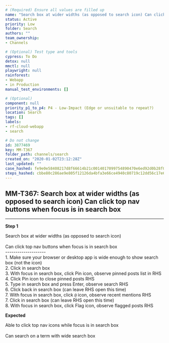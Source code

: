 ```yaml
---
# (Required) Ensure all values are filled up
name: "Search box at wider widths (as opposed to search icon) Can click top nav buttons when focus is in search box"
status: Active
priority: Low
folder: Search
authors: ""
team_ownership: 
- Channels

# (Optional) Test type and tools
cypress: To Do
detox: null
mmctl: null
playwright: null
rainforest: 
- Webapp
- in Production
manual_test_environments: []

# (Optional)
component: null
priority_p1_to_p4: P4 - Low-Impact (Edge or unsuitable to repeat?)
location: Search
tags: []
labels: 
- rf-cloud-webapp
- search

# Do not change
id: 3877469
key: MM-T367
folder_path: channels/search
created_on: "2020-01-02T23:12:28Z"
last_updated: ""
case_hashed: fe9e0e58408217d8f66614b21c0014017099754890470e6ed92d0b28f07f6cf67c824c9de97656aeb9f28a72bbf92828
steps_hashed: cbbe80c286ae9e805f12126da4bfa3e66ce4940c80719c12dd56c17e69ab401313622f2743d3cb304b1e548331a46620
---
```


## MM-T367: Search box at wider widths (as opposed to search icon) Can click top nav buttons when focus is in search box

---

**Step 1**

Search box at wider widths (as opposed to search icon)\
\
Can click top nav buttons when focus is in search box\
\--------------------\
1\. Make sure your browser or desktop app is wide enough to show search box (not the icon)\
2\. Click in search box\
3\. With focus in search box, click Pin icon, observe pinned posts list in RHS\
4\. Click Pin icon to close pinned posts RHS\
5\. Type in search box and press Enter, observe search RHS\
6\. Click back in search box (can leave RHS open this time)\
7\. With focus in search box, click `@` icon, observe recent mentions RHS\
7\. Click in search box (can leave RHS open this time)\
8\. With focus in search box, click Flag icon, observe flagged posts RHS

**Expected**

Able to click top nav icons while focus is in search box\
\
Can search on a term with wide search box
